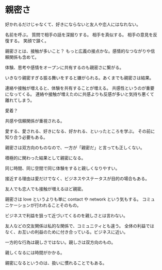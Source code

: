 # 親密さ

好かれるだけじゃなくて、好きにならないと友人や恋人にはなれない。

名前を呼ぶ。
質問で相手の話を深掘りする。
相手を真似する。
相手の意見を反復する。
笑顔で頷く。

親密さとは、接触が多いこと？
もっと広義の接点かな。感情的なつながりや信頼関係も含めて。

体験、思考や感情をオープンに共有するのも親密さに繋がる。

いきなり親密すぎる振る舞いをすると嫌がられる。あくまでも親密さは結果。

連絡や接触が増えると、体験を共有することが増える。
共感性というのが重要になってくる。
連絡や接触が増えたのに共感よりも反感が多いと気持ち悪くて離れてしまう。

愛着？

共感や信頼関係が重視される。

愛する、愛される、好きになる、好かれる、といったところを学ぶ。
その前に知り合う必要もある。

親密さは双方向のものなので、一方が「親密だ」と言っても正しくない。

積極的に関わった結果として親密になる。

同じ時間、同じ空間で同じ体験をすると親しくなりやすい。

接近する理由は愛だけでなく、ビジネスやステータスが目的の場合もある。

友人でも恋人でも接触が増えるほど親密。

親密さは love というよりも単に contact や network という気もする。
コミュニケーションが行われることそのもの。

ビジネスで利益を狙って近づいてくるのを親しさとは言わない。

友人などの交友関係は私的な関係で、コミュニティとも違う。
全体の利益ではなく、お互いの利益のために付き合っている。ビジネスに近い。

一方的な行為は親しさではない。親しさは双方向のもの。

親しくなるには時間がかかる。

親密になるというのは、扱いに慣れることでもある。

